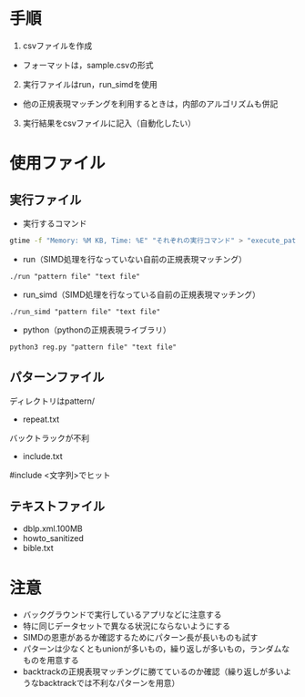 # 手順
1. csvファイルを作成
 * フォーマットは，sample.csvの形式
2. 実行ファイルはrun，run\_simdを使用
 * 他の正規表現マッチングを利用するときは，内部のアルゴリズムも併記
3. 実行結果をcsvファイルに記入（自動化したい）

# 使用ファイル
## 実行ファイル
* 実行するコマンド

```sh
gtime -f "Memory: %M KB, Time: %E" "それぞれの実行コマンド" > "execute_pattern_text".output 2> "execute_pattern_text".result
```
* run（SIMD処理を行なっていない自前の正規表現マッチング）

```
./run "pattern file" "text file"
```

* run\_simd（SIMD処理を行なっている自前の正規表現マッチング）

```
./run_simd "pattern file" "text file"
```

* python（pythonの正規表現ライブラリ）

```
python3 reg.py "pattern file" "text file"
```

## パターンファイル
ディレクトリはpattern/
* repeat.txt

 バックトラックが不利

* include.txt
 
 \#include <文字列>でヒット
 

## テキストファイル
* dblp.xml.100MB
* howto\_sanitized
* bible.txt

# 注意
* バックグラウンドで実行しているアプリなどに注意する
 * 特に同じデータセットで異なる状況にならないようにする
* SIMDの恩恵があるか確認するためにパターン長が長いものも試す
* パターンは少なくともunionが多いもの，繰り返しが多いもの，ランダムなものを用意する
* backtrackの正規表現マッチングに勝てているのか確認（繰り返しが多いようなbacktrackでは不利なパターンを用意）
